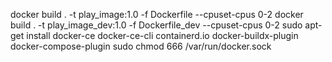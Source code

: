 docker build . -t play_image:1.0 -f Dockerfile --cpuset-cpus 0-2
docker build . -t play_image_dev:1.0 -f Dockerfile_dev --cpuset-cpus 0-2
sudo apt-get install docker-ce docker-ce-cli containerd.io docker-buildx-plugin docker-compose-plugin
sudo chmod 666 /var/run/docker.sock
